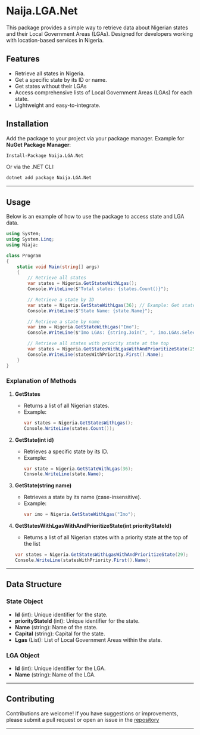 # Naija.LGA.Net

This package provides a simple way to retrieve data about Nigerian states and their Local Government Areas (LGAs).
Designed for developers working with location-based services in Nigeria.


## Features

- Retrieve all states in Nigeria.
- Get a specific state by its ID or name.
- Get states without their LGAs
- Access comprehensive lists of Local Government Areas (LGAs) for each state.
- Lightweight and easy-to-integrate.


## Installation

Add the package to your project via your package manager. Example for **NuGet Package Manager**:

```bash
Install-Package Naija.LGA.Net
```

Or via the .NET CLI:

```bash
dotnet add package Naija.LGA.Net
```

---

## Usage

Below is an example of how to use the package to access state and LGA data.

```csharp
using System;
using System.Linq;
using Niaja;

class Program
{
    static void Main(string[] args)
    {
        // Retrieve all states
        var states = Nigeria.GetStatesWithLgas();
        Console.WriteLine($"Total states: {states.Count()}");

        // Retrieve a state by ID
        var state = Nigeria.GetStateWithLgas(36); // Example: Get state with ID 36
        Console.WriteLine($"State Name: {state.Name}");

        // Retrieve a state by name
        var imo = Nigeria.GetStateWithLgas("Imo");
        Console.WriteLine($"Imo LGAs: {string.Join(", ", imo.LGAs.Select(l => l.Name))}");

        // Retrieve all states with priority state at the top
        var states = Nigeria.GetStatesWithLgasWithAndPrioritizeState(25);
        Console.WriteLine(statesWithPriority.First().Name);
    }
}
```

### Explanation of Methods

1. **GetStates**
   - Returns a list of all Nigerian states.
   - Example:
     ```csharp
     var states = Nigeria.GetStatesWithLgas();
     Console.WriteLine(states.Count());
     ```

2. **GetState(int id)**
   - Retrieves a specific state by its ID.
   - Example:
     ```csharp
     var state = Nigeria.GetStateWithLgas(36);
     Console.WriteLine(state.Name);
     ```

3. **GetState(string name)**
   - Retrieves a state by its name (case-insensitive).
   - Example:
     ```csharp
     var imo = Nigeria.GetStateWithLgas("Imo");
     ```

4. **GetStatesWithLgasWithAndPrioritizeState(int priorityStateId)**
    - Returns a list of all Nigerian states with a priority state at the top of the list
    ```csharp
    var states = Nigeria.GetStatesWithLgasWithAndPrioritizeState(29);
    Console.WriteLine(statesWithPriority.First().Name);
    ```
---

## Data Structure

### State Object

- **Id** (int): Unique identifier for the state.
- **priorityStateId** (int): Unique identifier for the state.
- **Name** (string): Name of the state.
- **Capital** (string): Capital for the state.
- **Lgas** (List<Lga>): List of Local Government Areas within the state.

### LGA Object

- **Id** (int): Unique identifier for the LGA.
- **Name** (string): Name of the LGA.

---

## Contributing

Contributions are welcome! If you have suggestions or improvements, please submit a pull request or open an issue in the [repository](https://github.com/selfmadecode/Naija.LGA.Net)

---

